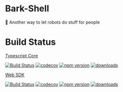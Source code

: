 # Bark-Shell

:scroll: Another way to let robots do stuff for people

# Build Status

[Typescript Core](https://github.com/barksh/Bark-Shell-TypeScript)

[![Build Status](https://travis-ci.com/barksh/Bark-Shell-TypeScript.svg?branch=master)](https://travis-ci.com/barksh/Bark-Shell-TypeScript)
[![codecov](https://codecov.io/gh/barksh/Bark-Shell-TypeScript/branch/master/graph/badge.svg)](https://codecov.io/gh/barksh/Bark-Shell-TypeScript)
[![npm version](https://badge.fury.io/js/%40bark-shell%2Ftypescript.svg)](https://badge.fury.io/js/%40bark-shell%2Ftypescript)
[![downloads](https://img.shields.io/npm/dm/@bark-shell/typescript.svg)](https://www.npmjs.com/package/@bark-shell/typescript)

[Web SDK](https://github.com/barksh/Bark-Shell-Web)

[![Build Status](https://travis-ci.com/barksh/Bark-Shell-Web.svg?branch=master)](https://travis-ci.com/barksh/Bark-Shell-Web)
[![codecov](https://codecov.io/gh/barksh/Bark-Shell-Web/branch/master/graph/badge.svg)](https://codecov.io/gh/barksh/Bark-Shell-Web)
[![npm version](https://badge.fury.io/js/%40bark-shell%2Fweb.svg)](https://badge.fury.io/js/%40bark-shell%2Fweb)
[![downloads](https://img.shields.io/npm/dm/@bark-shell/web.svg)](https://www.npmjs.com/package/@bark-shell/web)
